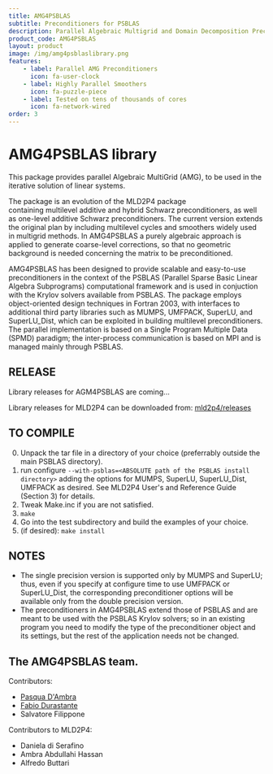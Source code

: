 ```yaml
---
title: AMG4PSBLAS
subtitle: Preconditioners for PSBLAS
description: Parallel Algebraic Multigrid and Domain Decomposition Preconditioners
product_code: AMG4PSBLAS
layout: product
image: /img/amg4psblaslibrary.png
features:
    - label: Parallel AMG Preconditioners
      icon: fa-user-clock
    - label: Highly Parallel Smoothers
      icon: fa-puzzle-piece
    - label: Tested on tens of thousands of cores
      icon: fa-network-wired
order: 3
---
```


AMG4PSBLAS library
===========================

This package provides parallel Algebraic MultiGrid (AMG), to be used in the
iterative solution of linear systems.

The package is an evolution of the MLD2P4 package  
containing multilevel additive and hybrid Schwarz preconditioners,
as well as one-level additive Schwarz preconditioners. The current
version extends the original plan by including multilevel cycles
and smoothers widely used in multigrid methods. In AMG4PSBLAS a purely algebraic
approach is applied to generate coarse-level corrections, so that
no geometric background is needed concerning the matrix to be
preconditioned.

AMG4PSBLAS has been designed to provide scalable and easy-to-use preconditioners
in the context of the PSBLAS (Parallel Sparse Basic
Linear Algebra Subprograms) computational framework and is used
in conjuction with the Krylov solvers available from PSBLAS. The
package employs object-oriented design techniques in Fortran 2003,
with interfaces to additional third party libraries such as MUMPS,
UMFPACK, SuperLU, and SuperLU_Dist, which can be exploited in building
multilevel preconditioners. The parallel implementation is based on
a Single Program Multiple Data (SPMD) paradigm; the inter-process
communication is based on MPI and is managed mainly through PSBLAS.

RELEASE
-------
Library releases for AGM4PSBLAS are coming...

Library releases for MLD2P4 can be downloaded from: [mld2p4/releases](https://github.com/sfilippone/mld2p4-2/releases)

TO COMPILE
----------
0. Unpack the tar file in a directory of your choice (preferrably
   outside the main PSBLAS directory).
1. run configure `--with-psblas=<ABSOLUTE path of the PSBLAS install directory>`
   adding the options for MUMPS, SuperLU, SuperLU_Dist, UMFPACK as desired.
   See MLD2P4 User's and Reference Guide (Section 3) for details.
2. Tweak Make.inc if you are not satisfied.
3. `make`
4. Go into the test subdirectory and build the examples of your choice.
5. (if desired): `make install`


NOTES
-----
- The single precision version is supported only by MUMPS and SuperLU;
  thus, even if you specify at configure time to use UMFPACK or SuperLU_Dist,
  the corresponding preconditioner options will be available only from
  the double precision version.
- The preconditioners in AMG4PSBLAS extend those of PSBLAS and are meant
  to be used with the PSBLAS Krylov solvers; so in an existing program
  you need to modify the type of the preconditioner object and its
  settings, but the rest of the application needs not be changed.

The AMG4PSBLAS team.
----------------
Contributors:
- [Pasqua D'Ambra](https://www.iac.cnr.it/~dambra/)
- [Fabio Durastante](https://fdurastante.github.io)
- Salvatore Filippone

Contributors to MLD2P4:
- Daniela di Serafino
- Ambra Abdullahi Hassan
- Alfredo Buttari
